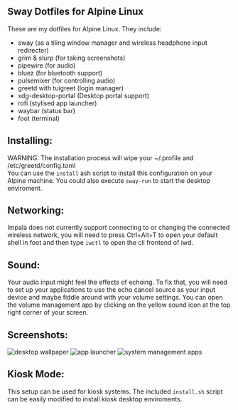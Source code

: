 Sway Dotfiles for Alpine Linux
------------------------------
These are my dotfiles for Alpine Linux. They include:
- sway (as a tiling window manager and wireless headphone input redirecter)
- grim & slurp (for taking screenshots)
- pipewire (for audio)
- bluez (for bluetooth support)
- pulsemixer (for controlling audio)
- greetd with tuigreet (login manager)
- xdg-desktop-portal (Desktop portal support)
- rofi (stylised app launcher)
- waybar (status bar)
- foot (terminal)

Installing:
-----------
WARNING: The installation process will wipe your ~/.profile and /etc/greetd/config.toml <br>
You can use the `install` ash script to install this configuration on your Alpine machine. You could also execute `sway-run` to start the desktop enviroment.

Networking:
-----------
Impala does not currently support connecting to or changing the connected wireless network, you will need to press Ctrl+Alt+T to open your default shell in foot and then type `iwctl` to open the cli frontend of iwd.

Sound:
------
Your audio input might feel the effects of echoing. To fix that, you will need to set up your applications to use the echo cancel source as your input device and maybe fiddle around with your volume settings. You can open the volume management app by clicking on the yellow sound icon at the top right corner of your screen.

Screenshots:
------------
![desktop wallpaper](https://cdn.discordapp.com/attachments/1140271425719107766/1358188174207226027/screenshot-04-06_00.png?ex=67f2eece&is=67f19d4e&hm=18793015382caa7d179c04f7ba9433344bc9e86a39a97ab725405944be63f444&)
![app launcher](https://cdn.discordapp.com/attachments/1140271425719107766/1358188360497102858/screenshot-04-06_00.png?ex=67f2eefb&is=67f19d7b&hm=356d8051e193be066a8072c356a1d05ca7116852eb5756dfcb79d1c377d77754&)
![system management apps](https://cdn.discordapp.com/attachments/1140271425719107766/1358188459390402713/screenshot-04-06_00.png?ex=67f2ef12&is=67f19d92&hm=7abf4e37bd13d9d196a8834828dfa90fd52046e0d9a6ec39faec2ef138d8e49e&)

Kiosk Mode:
-----------
This setup can be used for kiosk systems. The included `install.sh` script can be easily modified to install kiosk desktop enviroments.
